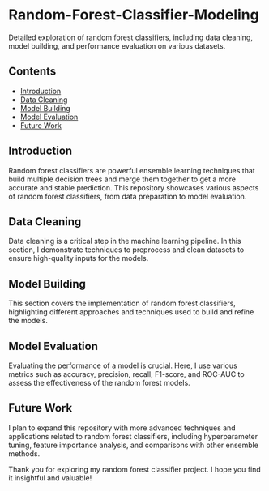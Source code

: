 # Random-Forest-Classifier-Modeling

Detailed exploration of random forest classifiers, including data cleaning, model building, and performance evaluation on various datasets.

## Contents

- [Introduction](#introduction)
- [Data Cleaning](#data-cleaning)
- [Model Building](#model-building)
- [Model Evaluation](#model-evaluation)
- [Future Work](#future-work)

## Introduction

Random forest classifiers are powerful ensemble learning techniques that build multiple decision trees and merge them together to get a more accurate and stable prediction. This repository showcases various aspects of random forest classifiers, from data preparation to model evaluation.

## Data Cleaning

Data cleaning is a critical step in the machine learning pipeline. In this section, I demonstrate techniques to preprocess and clean datasets to ensure high-quality inputs for the models.

## Model Building

This section covers the implementation of random forest classifiers, highlighting different approaches and techniques used to build and refine the models.

## Model Evaluation

Evaluating the performance of a model is crucial. Here, I use various metrics such as accuracy, precision, recall, F1-score, and ROC-AUC to assess the effectiveness of the random forest models.

## Future Work

I plan to expand this repository with more advanced techniques and applications related to random forest classifiers, including hyperparameter tuning, feature importance analysis, and comparisons with other ensemble methods.

Thank you for exploring my random forest classifier project. I hope you find it insightful and valuable!
